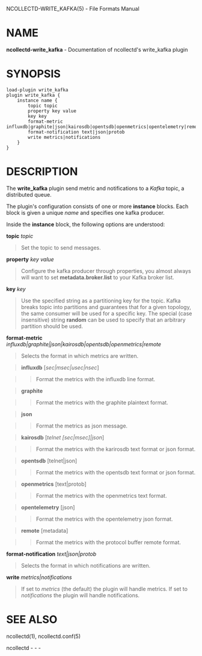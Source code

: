 NCOLLECTD-WRITE\_KAFKA(5) - File Formats Manual

# NAME

**ncollectd-write\_kafka** - Documentation of ncollectd's write\_kafka plugin

# SYNOPSIS

	load-plugin write_kafka
	plugin write_kafka {
	    instance name {
	        topic topic
	        property key value
	        key key
	        format-metric influxdb|graphite|json|kairosdb|opentsdb|openmetrics|opentelemetry|remote
	        format-notification text|json|protob
	        write metrics|notifications
	    }
	}

# DESCRIPTION

The **write\_kafka** plugin send metric and notifications to a *Kafka*
topic, a distributed queue.

The plugin's configuration consists of one or more **instance** blocks.
Each block is given a unique *name* and specifies one kafka producer.

Inside the **instance** block, the following options are understood:

**topic** *topic*

> Set the topic to send messages.

**property** *key* *value*

> Configure the kafka producer through properties, you almost always will
> want to set **metadata.broker.list** to your Kafka broker list.

**key** *key*

> Use the specified string as a partitioning key for the topic.
> Kafka breaks topic into partitions and guarantees that for a given topology,
> the same consumer will be used for a specific key.
> The special (case insensitive) string **random** can be used to specify
> that an arbitrary partition should be used.

**format-metric** *influxdb|graphite|json|kairosdb|opentsdb|openmetrics|remote*

> Selects the format in which metrics are written.

> **influxdb** \[*sec|msec|usec|nsec*]

> > Format the metrics with the influxdb line format.

> **graphite**

> > Format the metrics with the graphite plaintext format.

> **json**

> > Format the metrics as json message.

> **kairosdb** \[*telnet \[sec|msec]|json*]

> > Format the metrics with the karirosdb text format or json format.

> **opentsdb** \[telnet|json]

> > Format the metrics with the opentsdb text format or json format.

> **openmetrics** \[text|protob]

> > Format the metrics with the openmetrics text format.

> **opentelemetry** \[json]

> > Format the metrics with the opentelemetry json format.

> **remote** \[metadata]

> > Format the metrics with the protocol buffer remote format.

**format-notification** *text|json|protob*

> Selects the format in which notifications are written.

**write** *metrics|notifications*

> If set to *metrics* (the default) the plugin will handle metrics.
> If set to *notifications* the plugin will handle notifications.

# SEE ALSO

ncollectd(1),
ncollectd.conf(5)

ncollectd - - -

